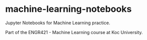 # machine-learning-notebooks

Jupyter Notebooks for Machine Learning practice.

Part of the ENGR421 - Machine Learning course at Koc University.
